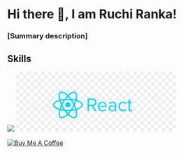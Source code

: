 # Hi there 👋, I am Ruchi Ranka!
### [Summary description]

## Skills
<img src="[react-logo.png](https://github.com/RuchiRanka/RuchiRanka/blob/main/react-logo.png)">
<img src="https://github.com/RuchiRanka/RuchiRanka/blob/main/react-logo.png">

<a href="https://www.buymeacoffee.com/igorantun" target="_blank"><img src="https://www.buymeacoffee.com/assets/img/custom_images/orange_img.png" alt="Buy Me A Coffee" style="height: auto !important;width: auto !important;" ></a>

